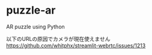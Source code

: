 # puzzle-ar
AR puzzle using Python

以下のURLの原因でカメラが現在使えません
https://github.com/whitphx/streamlit-webrtc/issues/1213

